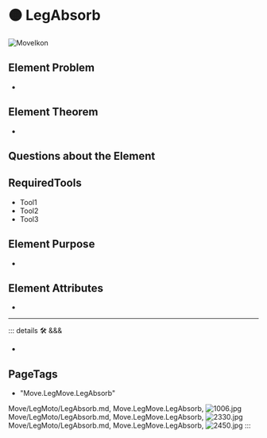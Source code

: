 
# 🟠 <move>LegAbsorb</move>

![MoveIkon](/Move/Move_Ikon.png)

## Element Problem

-

## Element Theorem

-

## Questions about the Element

## RequiredTools

- Tool1
- Tool2
- Tool3



## Element Purpose

-

## Element Attributes

-






---

<!-- =================================================== -->
<!-- =================================================== -->
<!-- =================================================== -->
<!-- =================================================== -->
<!-- =================================================== -->
::: details 🛠 <dev>&&&</dev>

-

<h2>PageTags</h2>

- "Move.LegMove.LegAbsorb"

Move/LegMoto/LegAbsorb.md, <dev>Move.LegMove.LegAbsorb</dev>, ![1006.jpg](/PaperPhoto/1006.jpg)
Move/LegMoto/LegAbsorb.md, <dev>Move.LegMove.LegAbsorb</dev>, ![2330.jpg](/PaperPhoto/2330.jpg)
Move/LegMoto/LegAbsorb.md, <dev>Move.LegMove.LegAbsorb</dev>, ![2450.jpg](/PaperPhoto/2450.jpg)
:::
